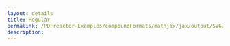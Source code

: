 ```yaml
---
layout: details
title: Regular
permalink: /PDFreactor-Examples/compoundFormats/mathjax/jax/output/SVG/fonts/TeX/Script/Regular/
description: 
---
```





